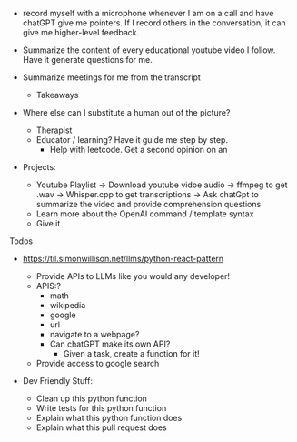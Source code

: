 - record myself with a microphone whenever I am on a call and have chatGPT give me pointers. If I record others in the conversation, it can give me higher-level feedback.
- Summarize the content of every educational youtube video I follow. Have it generate questions for me.
- Summarize meetings for me from the transcript
  - Takeaways

- Where else can I substitute a human out of the picture?
  - Therapist
  - Educator / learning? Have it guide me step by step.
    - Help with leetcode. Get a second opinion on an

- Projects:
  - Youtube Playlist -> Download youtube vidoe audio -> ffmpeg to get .wav -> Whisper.cpp to get transcriptions -> Ask chatGpt to summarize the video and provide comprehension questions
  - Learn more about the OpenAI command / template syntax
  - Give it

Todos

- <https://til.simonwillison.net/llms/python-react-pattern>
  - Provide APIs to LLMs like you would any developer!
  - APIS:?
    - math
    - wikipedia
    - google
    - url
    - navigate to a webpage?
    - Can chatGPT make its own API?
      - Given a task, create a function for it!
  - Provide access to google search

- Dev Friendly Stuff:
  - Clean up this python function
  - Write tests for this python function
  - Explain what this python function does
  - Explain what this pull request does
